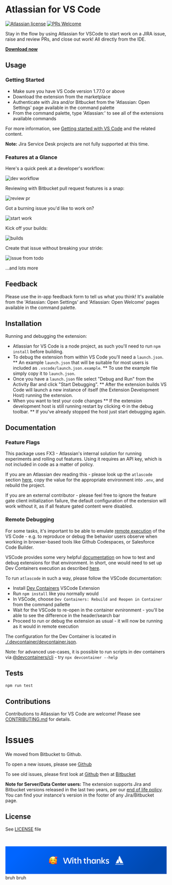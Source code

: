 # Atlassian for VS Code

[![Atlassian license](https://img.shields.io/badge/license-Apache%202.0-blue.svg?style=flat-square)](LICENSE) [![PRs Welcome](https://img.shields.io/badge/PRs-welcome-brightgreen.svg?style=flat-square)](CONTRIBUTING.md)

Stay in the flow by using Atlassian for VSCode to start work on a JIRA issue, raise and review PRs, and close out work! All directly from the IDE.


[**Download now**](https://marketplace.visualstudio.com/items?itemName=Atlassian.atlascode&ssr=false#overview)


## Usage


### Getting Started

-   Make sure you have VS Code version 1.77.0 or above
-   Download the extension from the marketplace
-   Authenticate with Jira and/or Bitbucket from the 'Atlassian: Open Settings' page available in the command palette
-   From the command palette, type 'Atlassian:' to see all of the extensions available commands

For more information, see [Getting started with VS Code](https://confluence.atlassian.com/display/BITBUCKET/Getting+started+with+VS+Code) and the related content.

**Note:** Jira Service Desk projects are not fully supported at this time.

### Features at a Glance

Here's a quick peek at a developer's workflow:

![dev workflow](https://raw.githubusercontent.com/atlassian/atlascode/main/.readme/dev-workflow.gif)

Reviewing with Bitbucket pull request features is a snap:

![review pr](https://raw.githubusercontent.com/atlassian/atlascode/main/.readme/review-pr.gif)

Got a burning issue you'd like to work on?

![start work](https://raw.githubusercontent.com/atlassian/atlascode/main/.readme/issue-start-work.gif)

Kick off your builds:

![builds](https://raw.githubusercontent.com/atlassian/atlascode/main/.readme/start-pipeline.gif)

Create that issue without breaking your stride:

![issue from todo](https://raw.githubusercontent.com/atlassian/atlascode/main/.readme/create-from-code-lens.gif)

...and lots more


## Feedback

Please use the in-app feedback form to tell us what you think! It's available from the 'Atlassian: Open Settings' and 'Atlassian: Open Welcome' pages available in the command palette.

## Installation

Running and debugging the extension:

-   Atlassian for VS Code is a node project, as such you'll need to run `npm install` before building.
-   To debug the extension from within VS Code you'll need a `launch.json`.
    ** An example `launch.json` that will be suitable for most users is included as `.vscode/launch.json.example`.
    ** To use the example file simply copy it to `launch.json`.
-   Once you have a `launch.json` file select "Debug and Run" from the Activity Bar and click "Start Debugging".
    \*\* After the extension builds VS Code will launch a new instance of itself (the Extension Development Host) running the extension.
-   When you want to test your code changes
    ** If the extension development host is still running restart by clicking ⟲ in the debug toolbar.
    ** If you've already stopped the host just start debugging again.



## Documentation

### Feature Flags

This package uses FX3 - Atlassian's internal solution for running experiments and rolling out features. Using it requires an API key, which is not included in code as a matter of policy.

If you are an Atlassian dev reading this - please look up the `atlascode` section [here](https://developer.atlassian.com/platform/frontend-feature-flags/resources/api-keys/), copy the value for the appropriate environment into `.env`, and rebuild the project.

If you are an external contributor - please feel free to ignore the feature gate client initialization failure, the default configuration of the extension will work without it, as if all feature gated content were disabled.

### Remote Debugging

For some tasks, it's important to be able to emulate [remote execution](https://code.visualstudio.com/docs/remote/remote-overview) of the VS Code - e.g. to reproduce or debug the behavior users observe when working in browser-based tools like Github Codespaces, or Salesforce Code Builder.

VSCode provides some very helpful [documentation](https://code.visualstudio.com/api/advanced-topics/remote-extensions#debugging-extensions) on how to test and debug extensions for that environment. In short, one would need to set up Dev Containers execution as described [here](https://code.visualstudio.com/api/advanced-topics/remote-extensions#debugging-in-a-custom-development-container).

To run `atlascode` in such a way, please follow the VSCode documentation:

-   Install [Dev Containers](https://marketplace.visualstudio.com/items?itemName=ms-vscode-remote.remote-containers) VSCode Extension
-   Run `npm install` like you normally would
-   In VSCode, choose `Dev Containers: Rebuild and Reopen in Container` from the command pallette
-   Wait for the VSCode to re-open in the container evnironment - you'll be able to see the difference in the header/search bar
-   Proceed to run or debug the extension as usual - it will now be running as it would in remote execution

The configuration for the Dev Container is located in [./.devcontainer/devcontainer.json](https://github.com/atlassian/atlascode/blob/main/.devcontainer/devcontainer.json).

Note: for advanced use-cases, it is possible to run scripts in dev containers via [@devcontainers/cli](https://github.com/devcontainers/cli) - try `npx devcontainer --help`



## Tests

```
npm run test
```

## Contributions

Contributions to Atlassian for VS Code are welcome! Please see [CONTRIBUTING.md](CONTRIBUTING.md) for details. 

# Issues 

We moved from Bitbucket to Github. 

To open a new issues, please see [Github](https://github.com/atlassian/atlascode/issues)

To see old issues, please first look at [Github](https://github.com/atlassian/atlascode/issues) then at [Bitbucket](https://bitbucket.org/atlassianlabs/atlascode/issues)

**Note for Server/Data Center users:** The extension supports Jira and Bitbucket versions released in the last two years, per our [end of life policy](https://confluence.atlassian.com/x/ewAID).
You can find your instance's version in the footer of any Jira/Bitbucket page.

## License

See [LICENSE](LICENSE) file

<br/> 

[![With thanks from Atlassian](https://raw.githubusercontent.com/atlassian-internal/oss-assets/master/banner-with-thanks-light.png)](https://www.atlassian.com)
bruh
bruh
